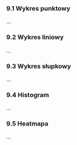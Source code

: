 ### 9.1 Wykres punktowy
...

### 9.2 Wykres liniowy
...

### 9.3 Wykres słupkowy
...

### 9.4 Histogram
...

### 9.5 Heatmapa
...

